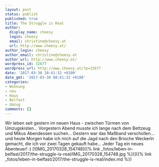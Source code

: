 ```yaml
---
layout: post
status: publish
published: true
title: The Struggle is Real
author:
  display_name: cheesy
  login: cheesy
  email: christine@cheesy.at
  url: http://www.cheesy.at/
author_login: cheesy
author_email: christine@cheesy.at
author_url: http://www.cheesy.at/
wordpress_id: 32677
wordpress_url: http://www.cheesy.at/?p=32677
date: '2017-03-30 10:41:32 +0100'
date_gmt: '2017-03-30 08:41:32 +0100'
categories:
- Wohnung
- neu
- Haus
- Belfast
- Umzug
comments: []
---
```

Wir leben seit gestern im neuen Haus - zwischen Türmen von Umzugskisten... Vorgestern Abend musste ich lange nach dem Bettzeug und Mikus Abendessen suchen... Gestern war das Maßband verschollen... und heute Morgen habe ich mich auf die Jagd nach den Brioche Weckerln gemacht, die ich vor zwei Tagen gekauft habe... Jeder Tag ein neues Abenteuer! :)
[![IMG_20170328_154748]({% link _fotos/leben-in-belfast/2017/the-struggle-is-real/IMG_20170328_154748.jpg %})]({% link _fotos/leben-in-belfast/2017/the-struggle-is-real/index.md %})
